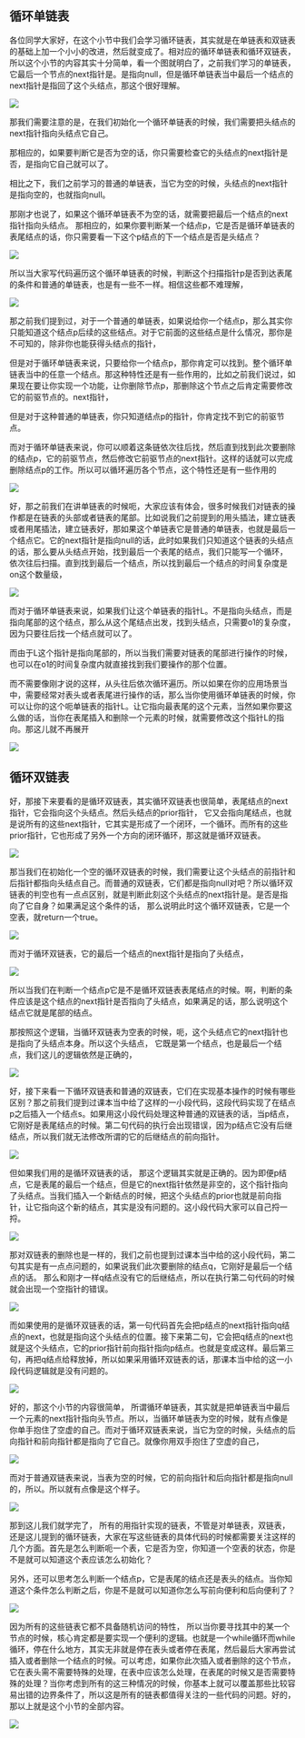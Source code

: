 ## 循环单链表

各位同学大家好，在这个小节中我们会学习循环链表，其实就是在单链表和双链表的基础上加一个小小的改进，然后就变成了。相对应的循环单链表和循环双链表，所以这个小节的内容其实十分简单，看一个图就明白了，之前我们学习的单链表，它最后一个节点的next指针是。是指向null，但是循环单链表当中最后一个结点的next指针是指回了这个头结点，那这个很好理解。

![](/Users/yuebinghui/Documents/program/github/note/images/image-20240924200013753.png)

那我们需要注意的是，在我们初始化一个循环单链表的时候，我们需要把头结点的next指针指向头结点它自己。

那相应的，如果要判断它是否为空的话，你只需要检查它的头结点的next指针是否，是指向它自己就可以了。

相比之下，我们之前学习的普通的单链表，当它为空的时候，头结点的next指针是指向空的，也就指向null。

那刚才也说了，如果这个循环单链表不为空的话，就需要把最后一个结点的next指针指向头结点。
那相应的，如果你要判断某一个结点p，它是否是循环单链表的表尾结点的话，你只需要看一下这个p结点的下一个结点是否是头结点？

![](/Users/yuebinghui/Documents/program/github/note/images/image-20240924200326254.png)

所以当大家写代码遍历这个循环单链表的时候，判断这个扫描指针p是否到达表尾的条件和普通的单链表，也是有一些不一样。相信这些都不难理解，

![](/Users/yuebinghui/Documents/program/github/note/images/image-20240924200624603.png)

那之前我们提到过，对于一个普通的单链表，如果说给你一个结点p，那么其实你只能知道这个结点p后续的这些结点。对于它前面的这些结点是什么情况，那你是不可知的，除非你也能获得头结点的指针，

但是对于循环单链表来说，只要给你一个结点p，那你肯定可以找到。整个循环单链表当中的任意一个结点。那这种特性还是有一些作用的，比如之前我们说过，如果现在要让你实现一个功能，让你删除节点p，那删除这个节点之后肯定需要修改它的前驱节点的。next指针，

但是对于这种普通的单链表，你只知道结点p的指针，你肯定找不到它的前驱节点。

而对于循环单链表来说，你可以顺着这条链依次往后找，然后直到找到此次要删除的结点p，它的前驱节点，然后修改它前驱节点的next指针。这样的话就可以完成删除结点p的工作。所以可以循环遍历各个节点，这个特性还是有一些作用的

![](/Users/yuebinghui/Documents/program/github/note/images/image-20240924201909411.png)

好，那之前我们在讲单链表的时候呃，大家应该有体会，很多时候我们对链表的操作都是在链表的头部或者链表的尾部。比如说我们之前提到的用头插法，建立链表或者用尾插法，建立链表好，那如果这个单链表它是普通的单链表，也就是最后一个结点它。它的next指针是指向null的话，此时如果我们只知道这个链表的头结点的话，那么要从头结点开始，找到最后一个表尾的结点，我们只能写一个循环，
依次往后扫描。直到找到最后一个结点，所以找到最后一个结点的时间复杂度是on这个数量级，

![](/Users/yuebinghui/Documents/program/github/note/images/image-20240924202211150.png)

而对于循环单链表来说，如果我们让这个单链表的指针L。不是指向头结点，而是指向尾部的这个结点，那么从这个尾结点出发，找到头结点，只需要o1的复杂度，因为只要往后找一个结点就可以了。

而由于L这个指针是指向尾部的，所以当我们需要对链表的尾部进行操作的时候，也可以在o1的时间复杂度内就直接找到我们要操作的那个位置。

而不需要像刚才说的这样，从头往后依次循环遍历。所以如果在你的应用场景当中，需要经常对表头或者表尾进行操作的话，那么当你使用循环单链表的时候，你可以让你的这个呃单链表的指针L。让它指向最表尾的这个元素，当然如果你要这么做的话，当你在表尾插入和删除一个元素的时候，就需要修改这个指针L的指向。那这儿就不再展开

![](/Users/yuebinghui/Documents/program/github/note/images/image-20240924202329132.png)

## 循环双链表

好，那接下来要看的是循环双链表，其实循环双链表也很简单，表尾结点的next指针，它会指向这个头结点。然后头结点的prior指针，
它又会指向尾结点，也就是说所有的这些next指针，它其实是形成了一个闭环，一个循环。而所有的这些prior指针，它也形成了另外一个方向的闭环循环，那这就是循环双链表。

![](/Users/yuebinghui/Documents/program/github/note/images/image-20240924202729951.png)

那当我们在初始化一个空的循环双链表的时候，我们需要让这个头结点的前指针和后指针都指向头结点自己。而普通的双链表，它们都是指向null对吧？所以循环双链表的判空也有一点点区别，就是判断此刻这个头结点的next指针是。是否是指向了它自身？如果满足这个条件的话，
那么说明此时这个循环双链表，它是一个空表，就return一个true。

![](/Users/yuebinghui/Documents/program/github/note/images/image-20240924202808308.png)

而对于循环双链表，它的最后一个结点的next指针是指向了头结点，

![](/Users/yuebinghui/Documents/program/github/note/images/image-20240924202958312.png)

所以当我们在判断一个结点p它是不是循环双链表表尾结点的时候。啊，判断的条件应该是这个结点的next指针是否指向了头结点，如果满足的话，那么说明这个结点它就是尾部的结点。

那按照这个逻辑，当循环双链表为空表的时候，呃，这个头结点它的next指针也是指向了头结点本身。所以这个头结点，
它既是第一个结点，也是最后一个结点，我们这儿的逻辑依然是正确的，

![](/Users/yuebinghui/Documents/program/github/note/images/image-20240924203356216.png)

好，接下来看一下循环双链表和普通的双链表，它们在实现基本操作的时候有哪些区别？那之前我们提到过课本当中给了这样的一小段代码，这段代码实现了在结点p之后插入一个结点s。如果用这小段代码处理这种普通的双链表的话，当p结点，它刚好是表尾结点的时候。第二句代码的执行会出现错误，因为p结点它没有后继结点，所以我们就无法修改所谓的它的后继结点的前向指针。

![](/Users/yuebinghui/Documents/program/github/note/images/image-20240924203653218.png)

但如果我们用的是循环双链表的话，
那这个逻辑其实就是正确的。因为即便p结点，它是表尾的最后一个结点，但是它的next指针依然是非空的，这个指针指向了头结点。当我们插入一个新结点的时候，把这个头结点的prior也就是前向指针，让它指向这个新的结点，其实是没有问题的。这小段代码大家可以自己捋一捋。

![](/Users/yuebinghui/Documents/program/github/note/images/image-20240924203943030.png)

那对双链表的删除也是一样的，我们之前也提到过课本当中给的这小段代码，第二句其实是有一点点问题的，如果说我们此次要删除的结点q，它刚好是最后一个结点的话。
那么和刚才一样q结点没有它的后继结点，所以在执行第二句代码的时候就会出现一个空指针的错误。

![](/Users/yuebinghui/Documents/program/github/note/images/image-20240924204016111.png)

而如果使用的是循环双链表的话，第一句代码首先会把p结点的next指针指向q结点的next，也就是指向这个头结点的位置。接下来第二句，它会把q结点的next也就是这个头结点，它的prior指针前向指针指向p结点。也就是变成这样。最后第三句，再把q结点给释放掉，所以如果采用循环双链表的话，那课本当中给的这一小段代码逻辑就是没有问题的。

![](/Users/yuebinghui/Documents/program/github/note/images/image-20240924204210143.png)

好的，那这个小节的内容很简单，
所谓循环单链表，其实就是把单链表当中最后一个元素的next指针指向头节点。所以，当循环单链表为空的时候，就有点像是你单手抱住了空虚的自己。而对于循环双链表来说，当它为空的时候，头结点的后向指针和前向指针都是指向了它自己。就像你用双手抱住了空虚的自己，

![](/Users/yuebinghui/Documents/program/github/note/images/image-20240924204308209.png)

而对于普通双链表来说，当表为空的时候，它的前向指针和后向指针都是指向null的，所以。所以就有点像是这个样子。

![](/Users/yuebinghui/Documents/program/github/note/images/image-20240924204416604.png)

那到这儿我们就学完了，
所有的用指针实现的链表，不管是对单链表，双链表，还是这儿提到的循环链表，大家在写这些链表的具体代码的时候都需要关注这样的几个方面。首先是怎么判断呃一个表，它是否为空，你知道一个空表的状态，你是不是就可以知道这个表应该怎么初始化？

另外，还可以思考怎么判断一个结点p，它是表尾的结点还是表头的结点。当你知道这个条件怎么判断之后，你是不是就可以知道你怎么写前向便利和后向便利了？

![](/Users/yuebinghui/Documents/program/github/note/images/image-20240924204509129.png)

因为所有的这些链表它都不具备随机访问的特性，
所以当你要寻找其中的某一个节点的时候，核心肯定都是要实现一个便利的逻辑。也就是一个while循环而while循环，停在什么地方，其实无非就是停在表头或者停在表尾，然后最后大家再尝试插入或者删除一个结点的时候。可以考虑，如果你此次插入或者删除的这个节点，它在表头需不需要特殊的处理，在表中应该怎么处理，在表尾的时候又是否需要特殊的处理？当你考虑到所有的这三种情况的时候，你基本上就可以覆盖那些比较容易出错的边界条件了，所以这是所有的链表都值得关注的一些代码的问题。好的，
那以上就是这个小节的全部内容。

![](/Users/yuebinghui/Documents/program/github/note/images/image-20240924204755175.png)